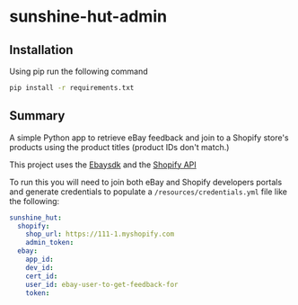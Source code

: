 # sunshine-hut-admin

## Installation
Using pip run the following command 
```bash
pip install -r requirements.txt
```

## Summary
A simple Python app to retrieve eBay feedback and join to a Shopify store's products using the product titles (product IDs  don't match.)

This project uses the [Ebaysdk](https://github.com/timotheus/ebaysdk-python#welcome-to-the-python-ebaysdk) and the [Shopify API](https://github.com/Shopify/shopify_python_api#shopify-api)

To run this you will need to join both eBay and Shopify developers portals and generate credentials to populate a `/resources/credentials.yml` file like the following:

```yml
sunshine_hut:
  shopify:
    shop_url: https://111-1.myshopify.com
    admin_token:
  ebay:
    app_id:
    dev_id:
    cert_id:
    user_id: ebay-user-to-get-feedback-for
    token:
```

